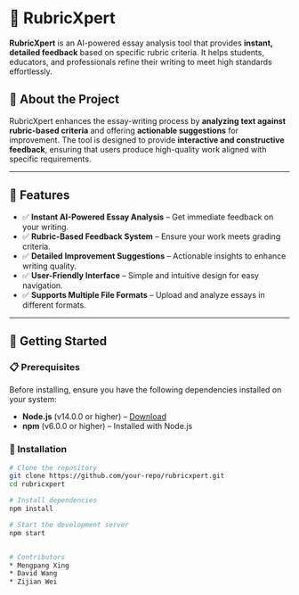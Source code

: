 # 📝 RubricXpert  

**RubricXpert** is an AI-powered essay analysis tool that provides **instant, detailed feedback** based on specific rubric criteria. It helps students, educators, and professionals refine their writing to meet high standards effortlessly.  

## 📌 About the Project  

RubricXpert enhances the essay-writing process by **analyzing text against rubric-based criteria** and offering **actionable suggestions** for improvement. The tool is designed to provide **interactive and constructive feedback**, ensuring that users produce high-quality work aligned with specific requirements.  

---

## 🚀 Features  

- ✅ **Instant AI-Powered Essay Analysis** – Get immediate feedback on your writing.  
- ✅ **Rubric-Based Feedback System** – Ensure your work meets grading criteria.  
- ✅ **Detailed Improvement Suggestions** – Actionable insights to enhance writing quality.  
- ✅ **User-Friendly Interface** – Simple and intuitive design for easy navigation.  
- ✅ **Supports Multiple File Formats** – Upload and analyze essays in different formats.  

---

## 🏁 Getting Started  

### 📋 Prerequisites  

Before installing, ensure you have the following dependencies installed on your system:  

- **Node.js** (v14.0.0 or higher) – [Download](https://nodejs.org/)  
- **npm** (v6.0.0 or higher) – Installed with Node.js  

### 🔧 Installation  

```bash
# Clone the repository
git clone https://github.com/your-repo/rubricxpert.git
cd rubricxpert

# Install dependencies
npm install

# Start the development server
npm start


# Contributors
* Mengpang Xing
* David Wang
* Zijian Wei